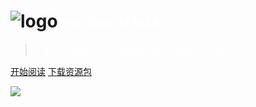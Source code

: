 ﻿<!-- _coverpage.md -->


# ![logo](_media/缤纷生存_中文logo.png ':size=25%') <small><font face="unifont" color=#FFFFFF >by:SketchFlaMe</font></small>

> <font face="unifont" color=#FFFFFF >一款以原版Minecraft为基础制作的开放世界生存服务器。</font>


[<font face="unifont" >开始阅读</font>](zh-cn/简介/1.md)
[<font face="unifont" >下载资源包</font>](https://pan.baidu.com/s/1NlkSrxo01TwNBVgrCudWxQ?pwd=sfmc)

![](_media/bg.png)


